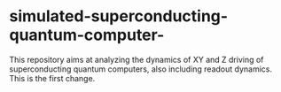# simulated-superconducting-quantum-computer-
This repository aims at analyzing the dynamics of XY and Z driving of superconducting quantum computers, also including readout dynamics.
This is the first change.
